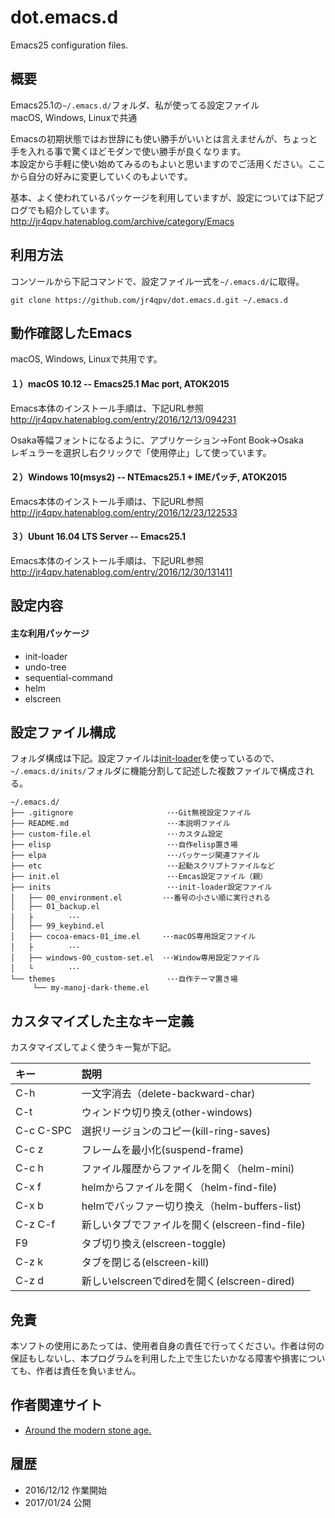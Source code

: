 dot.emacs.d
============
Emacs25 configuration files.

概要
----
Emacs25.1の`~/.emacs.d/`フォルダ、私が使ってる設定ファイル  
macOS, Windows, Linuxで共通

Emacsの初期状態ではお世辞にも使い勝手がいいとは言えませんが、ちょっと手を入れる事で驚くほどモダンで使い勝手が良くなります。  
本設定から手軽に使い始めてみるのもよいと思いますのでご活用ください。ここから自分の好みに変更していくのもよいです。

基本、よく使われているパッケージを利用していますが、設定については下記ブログでも紹介しています。  
<http://jr4qpv.hatenablog.com/archive/category/Emacs>

利用方法
---------
コンソールから下記コマンドで、設定ファイル一式を`~/.emacs.d/`に取得。

```
git clone https://github.com/jr4qpv/dot.emacs.d.git ~/.emacs.d
```

動作確認したEmacs
-------------------
macOS, Windows, Linuxで共用です。

#### １）macOS 10.12 -- Emacs25.1 Mac port, ATOK2015
Emacs本体のインストール手順は、下記URL参照  
<http://jr4qpv.hatenablog.com/entry/2016/12/13/094231>

Osaka等幅フォントになるように、アプリケーション→Font Book→Osaka  
レギュラーを選択し右クリックで「使用停止」して使っています。

#### ２）Windows 10(msys2) -- NTEmacs25.1 + IMEパッチ, ATOK2015
Emacs本体のインストール手順は、下記URL参照  
<http://jr4qpv.hatenablog.com/entry/2016/12/23/122533>

#### ３）Ubunt 16.04 LTS Server -- Emacs25.1
Emacs本体のインストール手順は、下記URL参照  
<http://jr4qpv.hatenablog.com/entry/2016/12/30/131411>

設定内容
---------
#### 主な利用パッケージ
* init-loader
* undo-tree
* sequential-command
* helm
* elscreen

設定ファイル構成
------------------
フォルダ構成は下記。設定ファイルは[init-loader](http://jr4qpv.hatenablog.com/entry/2017/01/08/171320)を使っているので、`~/.emacs.d/inits/`フォルダに機能分割して記述した複数ファイルで構成される。

```
~/.emacs.d/
├── .gitignore                     ･･･Git無視設定ファイル
├── README.md                      ･･･本説明ファイル 
├── custom-file.el                 ･･･カスタム設定
├── elisp                          ･･･自作elisp置き場
├── elpa                           ･･･パッケージ関連ファイル
├── etc                            ･･･起動スクリプトファイルなど
├── init.el                        ･･･Emcas設定ファイル（親）
├── inits                          ･･･init-loader設定ファイル
│   ├── 00_environment.el         ･･･番号の小さい順に実行される
│   ├── 01_backup.el
│   ├        ･･･
│   ├── 99_keybind.el
│   ├── cocoa-emacs-01_ime.el     ･･･macOS専用設定ファイル
│   ├        ･･･
│   ├── windows-00_custom-set.el  ･･･Window専用設定ファイル
│   └        ･･･
└── themes                         ･･･自作テーマ置き場
     └── my-manoj-dark-theme.el
```

カスタマイズした主なキー定義
-------------------------------
カスタマイズしてよく使うキー覧が下記。

|キー      | 説明                                           |
|:---------|:-----------------------------------------------|
|C-h       |一文字消去（delete-backward-char)               |
|C-t       |ウィンドウ切り換え(other-windows)               |
|C-c C-SPC |選択リージョンのコピー(kill-ring-saves)         |
|C-c z     |フレームを最小化(suspend-frame)                 |
|C-c h     |ファイル履歴からファイルを開く（helm-mini)      |
|C-x f     |helmからファイルを開く（helm-find-file)         |
|C-x b     |helmでバッファー切り換え（helm-buffers-list)    |
|C-z C-f   |新しいタブでファイルを開く(elscreen-find-file)  |
|F9        |タブ切り換え(elscreen-toggle)                   |
|C-z k     |タブを閉じる(elscreen-kill)                     |
|C-z d     |新しいelscreenでdiredを開く(elscreen-dired)     |

免責
----
本ソフトの使用にあたっては、使用者自身の責任で行ってください。作者は何の保証もしないし、本プログラムを利用した上で生じたいかなる障害や損害についても、作者は責任を負いません。

作者関連サイト
---------------
* [Around the modern stone age.](http://jr4qpv.hatenablog.com/)

履歴
----
* 2016/12/12 作業開始
* 2017/01/24 公開
